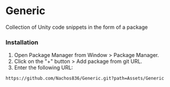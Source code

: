# Generic
Collection of Unity code snippets in the form of a package

### Installation
1. Open Package Manager from Window > Package Manager.
2. Click on the "+" button > Add package from git URL.
3. Enter the following URL:

```
https://github.com/Nachos836/Generic.git?path=Assets/Generic
```
